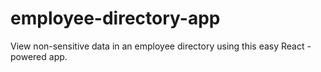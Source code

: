 # employee-directory-app
View non-sensitive data in an employee directory using this easy React - powered app.
